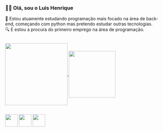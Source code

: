 ### 👋🏾 Olá, sou o Luis Henrique 
📙 Estou atuamente estudando programação mais focado na área de back-end, começando com python mas pretendo estudar outras tecnologias.\
🔍 E estou a procura do primeiro emprego na área de programação.
##
<a href="http://stats-zxhenriquezx.vercel.app">
  <img height=200 align="center" src="https://github.com/ZxHenriqueZx/stats/api?username=ZxHenriqueZx&theme=gruvbox" />
</a>
<a href="http://stats-zxhenriquezx.vercel.app">
  <img height=150 align="center" src="https://github.com/ZxHenriqueZx/stats/api/top-langs?username=ZxHenriqueZx&layout=compact&langs_count=8&card_width=270&theme=gruvbox" />
</a>

##


<img src="https://cdn.jsdelivr.net/gh/devicons/devicon/icons/python/python-original.svg" height='40' width='40' /> <img src="https://cdn.jsdelivr.net/gh/devicons/devicon/icons/git/git-original.svg" height='40' width='40' /> <img src="https://cdn.jsdelivr.net/gh/devicons/devicon/icons/linux/linux-original.svg" height='40' width='40' />
        
